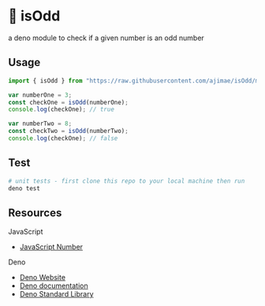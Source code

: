 # 🦕 isOdd
a deno module to check if a given number is an odd number


## Usage

```typescript
import { isOdd } from "https://raw.githubusercontent.com/ajimae/isOdd/master/mod.ts";

var numberOne = 3;
const checkOne = isOdd(numberOne);
console.log(checkOne); // true

var numberTwo = 8;
const checkTwo = isOdd(numberTwo);
console.log(checkOne); // false
```

## Test

```bash
# unit tests - first clone this repo to your local machine then run
deno test
```

## Resources

JavaScript
- [JavaScript Number](https://developer.mozilla.org/en-US/docs/Web/JavaScript/Reference/Global_Objects/Number)

Deno
- [Deno Website](https://deno.land)
- [Deno documentation](https://doc.deno.land/https/github.com/denoland/deno/releases/latest/download/lib.deno.d.ts)
- [Deno Standard Library](https://deno.land/std)

